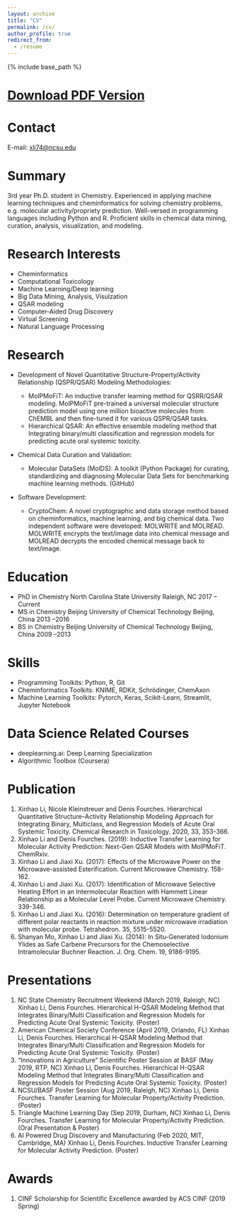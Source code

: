 ```yaml
---
layout: archive
title: "CV"
permalink: /cv/
author_profile: true
redirect_from:
  - /resume
---
```


{% include base_path %}

[Download PDF Version](http://XinhaoLi74.github.io/files/Xinhao_CV_202003.pdf)
==

Contact
======
E-mail: xli74@ncsu.edu

Summary
======
3rd year Ph.D. student in Chemistry. Experienced in applying machine learning techniques and cheminformatics for solving chemistry problems, e.g. molecular activity/propriety prediction. Well-versed in programming languages including Python and R. Proficient skills in chemical data mining, curation, analysis, visualization, and modeling. 

Research Interests
======
* Cheminformatics
* Computational Toxicology
* Machine Learning/Deep learning
* Big Data Mining, Analysis, Visulzation
* QSAR modeling
* Computer-Aided Drug Discovery
* Virtual Screening
* Natural Language Processing

Research
======

* Development of Novel Quantitative Structure-Property/Activity Relationship (QSPR/QSAR) Modeling Methodologies:
    * MolPMoFiT: An inductive transfer learning method for QSRR/QSAR modeling. MolPMoFiT pre-trained a universal molecular structure prediction model using one million bioactive molecules from ChEMBL and then fine-tuned it for various QSPR/QSAR tasks. 
    * Hierarchical QSAR: An effective ensemble modeling method that Integrating binary/multi classification and regression models for predicting acute oral systemic toxicity.


* Chemical Data Curation and Validation:
    * Molecular DataSets (MolDS): A toolkit (Python Package) for curating, standardizing and diagnosing Molecular Data Sets for benchmarking machine learning methods. (GitHub)


* Software Development:
    * CryptoChem:  A novel cryptographic and data storage method based on cheminformatics, machine learning, and big chemical data. Two independent software were developed: MOLWRITE and MOLREAD. MOLWRITE encrypts the text/image data into chemical message and MOLREAD decrypts the encoded chemical message back to text/image.

Education
======
* PhD in Chemistry	    North Carolina State University		    Raleigh, NC		    2017 – Current
* MS in Chemistry	Beijing University of Chemical Technology	Beijing, China		2013 –2016
* BS in Chemistry	Beijing University of Chemical Technology	Beijing, China		2009 –2013
    
Skills
======
* Programming Toolkits: Python, R, Git
* Cheminformatics Toolkits: KNIME, RDKit, Schrödinger, ChemAxon
* Machine Learning Toolkits: Pytorch, Keras, Scikit-Learn, Streamlit, Jupyter Notebook
    
Data Science Related Courses
======
* deeplearning.ai: Deep Learning Specialization
* Algorithmic Toolbox (Coursera)

Publication
======
1.	Xinhao Li, Nicole Kleinstreuer and Denis Fourches. Hierarchical Quantitative Structure–Activity Relationship Modeling Approach for Integrating Binary, Multiclass, and Regression Models of Acute Oral Systemic Toxicity. Chemical Research in Toxicology. 2020, 33, 353-366.
2.	Xinhao Li and Denis Fourches. (2019): Inductive Transfer Learning for Molecular Activity Prediction: Next-Gen QSAR Models with MolPMoFiT. ChemRxiv.
3.	Xinhao Li and Jiaxi Xu. (2017): Effects of the Microwave Power on the Microwave-assisted Esterification. Current Microwave Chemistry. 158-162.
4.	Xinhao Li and Jiaxi Xu. (2017): Identification of Microwave Selective Heating Effort in an Intermolecular Reaction with Hammett Linear Relationship as a Molecular Level Probe. Current Microwave Chemistry. 339-346.
5.	Xinhao Li and Jiaxi Xu. (2016): Determination on temperature gradient of different polar reactants in reaction mixture under microwave irradiation with molecular probe. Tetrahedron. 35, 5515-5520.
6.	Shanyan Mo, Xinhao Li and Jiaxi Xu. (2014): In Situ-Generated Iodonium Ylides as Safe Carbene Precursors for the Chemoselective Intramolecular Buchner Reaction. J. Org. Chem. 19, 9186-9195.

Presentations
======

1.	 NC State Chemistry Recruitment Weekend (March 2019, Raleigh, NC)
Xinhao Li, Denis Fourches. Hierarchical H-QSAR Modeling Method that Integrates Binary/Multi Classification and Regression Models for Predicting Acute Oral Systemic Toxicity. (Poster)
2.	American Chemical Society Conference (April 2019, Orlando, FL)
Xinhao Li, Denis Fourches. Hierarchical H-QSAR Modeling Method that Integrates Binary/Multi Classification and Regression Models for Predicting Acute Oral Systemic Toxicity. (Poster)
3.	“Innovations in Agriculture” Scientific Poster Session at BASF (May 2019, RTP, NC)
Xinhao Li, Denis Fourches. Hierarchical H-QSAR Modeling Method that Integrates Binary/Multi Classification and Regression Models for Predicting Acute Oral Systemic Toxicity. (Poster)
4.	NCSU/BASF Poster Session (Aug 2019, Raleigh, NC)
Xinhao Li, Denis Fourches. Transfer Learning for Molecular Property/Activity Prediction. (Poster)
5.	Triangle Machine Learning Day (Sep 2019, Durham, NC)
Xinhao Li, Denis Fourches. Transfer Learning for Molecular Property/Activity Prediction. (Oral Presentation & Poster)
6.	AI Powered Drug Discovery and Manufacturing (Feb 2020, MIT, Cambridge, MA)
Xinhao Li, Denis Fourches. Inductive Transfer Learning for Molecular Activity Prediction. (Poster)

Awards
======
1.	CINF Scholarship for Scientific Excellence awarded by ACS CINF (2019 Spring) 


